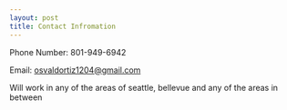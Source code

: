 ```yaml
---
layout: post
title: Contact Infromation
---
```

Phone Number: 801-949-6942

Email: osvaldortiz1204@gmail.com

Will work in any of the areas of seattle, bellevue and any of the areas in between

